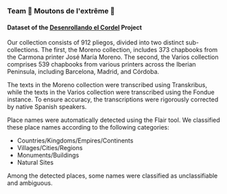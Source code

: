 ### Team 🐑 Moutons de l'extrême 🐑

#### Dataset of the [Desenrollando el Cordel](https://desenrollandoelcordel.unige.ch/inicio.html) Project

Our collection consists of 912 pliegos, divided into two distinct sub-collections. The first, the Moreno collection, includes 373 chapbooks from the Carmona printer José María Moreno. The second, the Varios collection comprises 539 chapbooks from various printers across the Iberian Peninsula, including Barcelona, Madrid, and Córdoba.

The texts in the Moreno collection were transcribed using Transkribus, while the texts in the Varios collection were transcribed using the Fondue instance. To ensure accuracy, the transcriptions were rigorously corrected by native Spanish speakers.

Place names were automatically detected using the Flair tool. We classified these place names according to the following categories:
* Countries/Kingdoms/Empires/Continents
* Villages/Cities/Regions
* Monuments/Buildings
* Natural Sites

Among the detected places, some names were classified as unclassifiable and ambiguous.

